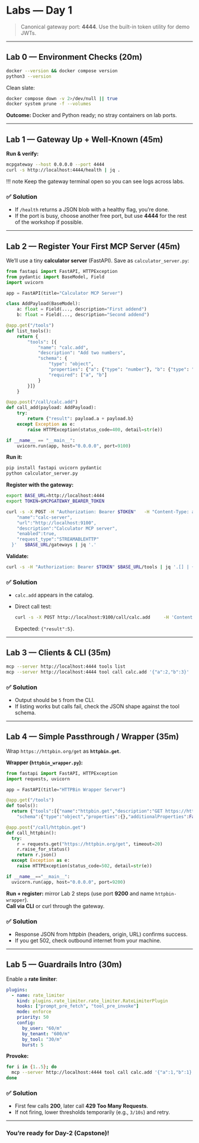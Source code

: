 # Labs — Day 1

> Canonical gateway port: **4444**. Use the built-in token utility for demo JWTs.

---

## Lab 0 — Environment Checks (20m)

```bash
docker --version && docker compose version
python3 --version
```

Clean slate:

```bash
docker compose down -v 2>/dev/null || true
docker system prune -f --volumes
```

**Outcome:** Docker and Python ready; no stray containers on lab ports.

---

## Lab 1 — Gateway Up + Well-Known (45m)

**Run & verify:**

```bash
mcpgateway --host 0.0.0.0 --port 4444
curl -s http://localhost:4444/health | jq .
```

!!! note
Keep the gateway terminal open so you can see logs across labs.

### ✅ Solution

- If `/health` returns a JSON blob with a healthy flag, you’re done.
- If the port is busy, choose another free port, but use **4444** for the rest of the workshop if possible.

---

## Lab 2 — Register Your First MCP Server (45m)

We’ll use a tiny **calculator server** (FastAPI). Save as `calculator_server.py`:

```python
from fastapi import FastAPI, HTTPException
from pydantic import BaseModel, Field
import uvicorn

app = FastAPI(title="Calculator MCP Server")

class AddPayload(BaseModel):
    a: float = Field(..., description="First addend")
    b: float = Field(..., description="Second addend")

@app.get("/tools")
def list_tools():
    return {
        "tools": [{
            "name": "calc.add",
            "description": "Add two numbers",
            "schema": {
                "type": "object",
                "properties": {"a": {"type": "number"}, "b": {"type": "number"}},
                "required": ["a", "b"]
            }
        }]}
    }

@app.post("/call/calc.add")
def call_add(payload: AddPayload):
    try:
        return {"result": payload.a + payload.b}
    except Exception as e:
        raise HTTPException(status_code=400, detail=str(e))

if __name__ == "__main__":
    uvicorn.run(app, host="0.0.0.0", port=9100)
```

**Run it:**

```bash
pip install fastapi uvicorn pydantic
python calculator_server.py
```

**Register with the gateway:**

```bash
export BASE_URL=http://localhost:4444
export TOKEN=$MCPGATEWAY_BEARER_TOKEN

curl -s -X POST -H "Authorization: Bearer $TOKEN"   -H "Content-Type: application/json"   -d '{
    "name":"calc-server",
    "url":"http://localhost:9100",
    "description":"Calculator MCP server",
    "enabled":true,
    "request_type":"STREAMABLEHTTP"
  }'   $BASE_URL/gateways | jq '.'
```

**Validate:**

```bash
curl -s -H "Authorization: Bearer $TOKEN" $BASE_URL/tools | jq '.[] | {name, gateway: .gatewaySlug}'
```

### ✅ Solution

- `calc.add` appears in the catalog.
- Direct call test:

  ```bash
  curl -s -X POST http://localhost:9100/call/calc.add     -H 'Content-Type: application/json'     -d '{"a":2,"b":3}' | jq .
  ```

  Expected: `{"result":5}`.

---

## Lab 3 — Clients & CLI (35m)

```bash
mcp --server http://localhost:4444 tools list
mcp --server http://localhost:4444 tool call calc.add '{"a":2,"b":3}'
```

### ✅ Solution

- Output should be `5` from the CLI.  
- If listing works but calls fail, check the JSON shape against the tool schema.

---

## Lab 4 — Simple Passthrough / Wrapper (35m)

Wrap `https://httpbin.org/get` as **`httpbin.get`**.

**Wrapper (`httpbin_wrapper.py`):**

```python
from fastapi import FastAPI, HTTPException
import requests, uvicorn

app = FastAPI(title="HTTPBin Wrapper Server")

@app.get("/tools")
def tools():
  return {"tools":[{"name":"httpbin.get","description":"GET https://httpbin.org/get",
    "schema":{"type":"object","properties":{},"additionalProperties":False}}]}

@app.post("/call/httpbin.get")
def call_httpbin():
  try:
    r = requests.get("https://httpbin.org/get", timeout=20)
    r.raise_for_status()
    return r.json()
  except Exception as e:
    raise HTTPException(status_code=502, detail=str(e))

if __name__=="__main__":
  uvicorn.run(app, host="0.0.0.0", port=9200)
```

**Run + register:** mirror Lab 2 steps (use port **9200** and name `httpbin-wrapper`).  
**Call via CLI** or curl through the gateway.

### ✅ Solution

- Response JSON from httpbin (headers, origin, URL) confirms success.
- If you get 502, check outbound internet from your machine.

---

## Lab 5 — Guardrails Intro (30m)

Enable a **rate limiter**:

```yaml
plugins:
  - name: rate_limiter
    kind: plugins.rate_limiter.rate_limiter.RateLimiterPlugin
    hooks: ["prompt_pre_fetch", "tool_pre_invoke"]
    mode: enforce
    priority: 50
    config:
      by_user: "60/m"
      by_tenant: "600/m"
      by_tool: "30/m"
      burst: 5
```

**Provoke:**

```bash
for i in {1..5}; do
  mcp --server http://localhost:4444 tool call calc.add '{"a":1,"b":1}' || true
done
```

### ✅ Solution

- First few calls **200**, later call **429 Too Many Requests**.
- If not firing, lower thresholds temporarily (e.g., `3/10s`) and retry.

---

### You’re ready for Day-2 (Capstone)!
